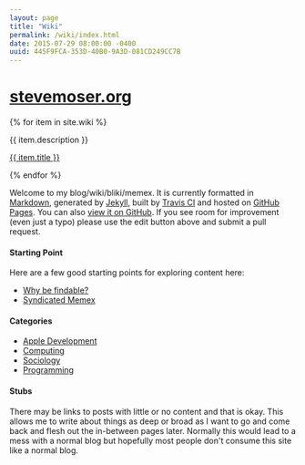 ```yaml
---
layout: page
title: "Wiki"
permalink: /wiki/index.html
date: 2015-07-29 08:00:00 -0400
uuid: 445F9FCA-353D-40B0-9A3D-081CD249CC7B
---
```


# [stevemoser.org](http://stevemoser.org/)


{% for item in site.wiki %}
  <p>{{ item.description }}</p>
  <p><a href="{{ item.url }}">{{ item.title }}</a></p>
{% endfor %}


Welcome to my blog/wiki/bliki/memex. It is currently formatted in [Markdown](http://daringfireball.net/projects/markdown/), generated by [Jekyll](http://jekyllrb.com/), built by [Travis CI](https://travis-ci.org/stevemoser/stevemoser.org) and hosted on [GitHub Pages](https://pages.github.com). You can also [view it on GitHub](https://github.com/stevemoser/stevemoser.org). If you see room for improvement (even just a typo) please use the edit button above and submit a pull request.

#### Starting Point

Here are a few good starting points for exploring content here:

 - [Why be findable?](sociology/why-be-findable.md)
 - [Syndicated Memex](syndicated-memex.md)

#### Categories

- [Apple Development](apple-dev/README.md)
- [Computing](computing/README.md)
- [Sociology](sociology/README.md)
- [Programming](programming/README.md)

#### Stubs

There may be links to posts with little or no content and that is okay. This allows me to write about things as deep or broad as I want to go and come back and flesh out the in-between pages later. Normally this would lead to a mess with a normal blog but hopefully most people don't consume this site like a normal blog.

<!--- # TODO: create PR post and link -->

<!--- # TODO: create blog background post and link -->

<!--- # TODO: List tags -->
